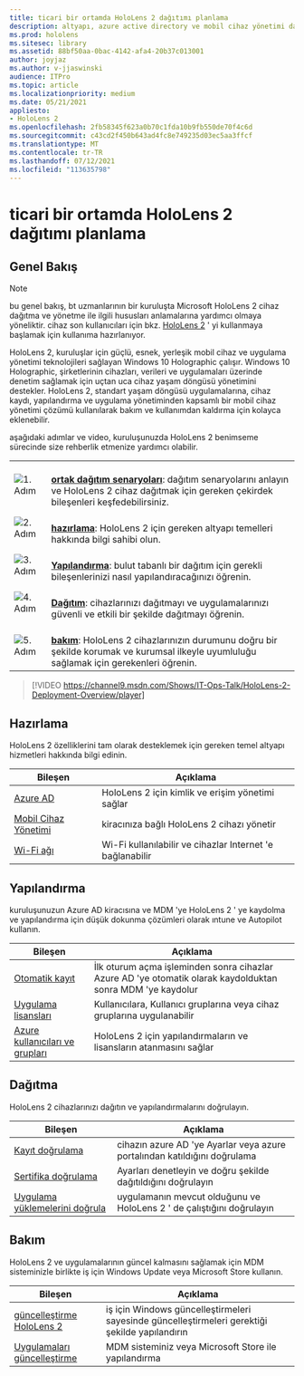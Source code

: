 ```yaml
---
title: ticari bir ortamda HoloLens 2 dağıtımı planlama
description: altyapı, azure active directory ve mobil cihaz yönetimi dahil olmak üzere kurumsal ortamlarda HoloLens dağıtmak ve yönetmek için temel gereksinimler hakkında bilgi edinin.
ms.prod: hololens
ms.sitesec: library
ms.assetid: 88bf50aa-0bac-4142-afa4-20b37c013001
author: joyjaz
ms.author: v-jjaswinski
audience: ITPro
ms.topic: article
ms.localizationpriority: medium
ms.date: 05/21/2021
appliesto:
- HoloLens 2
ms.openlocfilehash: 2fb58345f623a0b70c1fda10b9fb550de70f4c6d
ms.sourcegitcommit: c43cd2f450b643ad4fc8e749235d03ec5aa3ffcf
ms.translationtype: MT
ms.contentlocale: tr-TR
ms.lasthandoff: 07/12/2021
ms.locfileid: "113635798"
---
```

# <a name="planning-hololens-2-deployment-in-a-commercial-environment"></a>ticari bir ortamda HoloLens 2 dağıtımı planlama

## <a name="overview"></a>Genel Bakış
> [!NOTE]
> bu genel bakış, bt uzmanlarının bir kuruluşta Microsoft HoloLens 2 cihaz dağıtma ve yönetme ile ilgili hususları anlamalarına yardımcı olmaya yöneliktir. cihaz son kullanıcıları için bkz. [HoloLens 2](hololens2-setup.md) ' yi kullanmaya başlamak için kullanıma hazırlanıyor.

HoloLens 2, kuruluşlar için güçlü, esnek, yerleşik mobil cihaz ve uygulama yönetimi teknolojileri sağlayan Windows 10 Holographic çalışır. Windows 10 Holographic, şirketlerinin cihazları, verileri ve uygulamaları üzerinde denetim sağlamak için uçtan uca cihaz yaşam döngüsü yönetimini destekler. HoloLens 2, standart yaşam döngüsü uygulamalarına, cihaz kaydı, yapılandırma ve uygulama yönetiminden kapsamlı bir mobil cihaz yönetimi çözümü kullanılarak bakım ve kullanımdan kaldırma için kolayca eklenebilir.

aşağıdaki adımlar ve video, kuruluşunuzda HoloLens 2 benimseme sürecinde size rehberlik etmenize yardımcı olabilir.

| | |
|--|--|
| ![1. Adım](images/1green.png)| <br/> **[ortak dağıtım senaryoları](hololens-requirements.md)**: dağıtım senaryolarını anlayın ve HoloLens 2 cihaz dağıtmak için gereken çekirdek bileşenleri keşfedebilirsiniz. |
| ![2. Adım](images/2green.png)| <br/> **[hazırlama](#prepare)**: HoloLens 2 için gereken altyapı temelleri hakkında bilgi sahibi olun. |
| ![3. Adım](images/3green.png) | <br/> **[Yapılandırma](#configure)**: bulut tabanlı bir dağıtım için gerekli bileşenlerinizi nasıl yapılandıracağınızı öğrenin. |
| ![4. Adım](images/4green.png) | <br/> **[Dağıtım](#deploy)**: cihazlarınızı dağıtmayı ve uygulamalarınızı güvenli ve etkili bir şekilde dağıtmayı öğrenin. |
| ![5. Adım](images/5green.png) | <br/> **[bakım](#maintain)**: HoloLens 2 cihazlarınızın durumunu doğru bir şekilde korumak ve kurumsal ilkeyle uyumluluğu sağlamak için gerekenleri öğrenin. |

> [!VIDEO https://channel9.msdn.com/Shows/IT-Ops-Talk/HoloLens-2-Deployment-Overview/player]

## <a name="prepare"></a>Hazırlama

HoloLens 2 özelliklerini tam olarak desteklemek için gereken temel altyapı hizmetleri hakkında bilgi edinin. 

| Bileşen | Açıklama |
|-----------|------------|
| [Azure AD](hololens-identity.md) | HoloLens 2 için kimlik ve erişim yönetimi sağlar  |
| [Mobil Cihaz Yönetimi](hololens-mdm-configure.md)| kiracınıza bağlı HoloLens 2 cihazı yönetir  |
| [Wi-Fi ağı](hololens-commercial-infrastructure.md)| Wi-Fi kullanılabilir ve cihazlar Internet 'e bağlanabilir  |

## <a name="configure"></a>Yapılandırma

kuruluşunuzun Azure AD kiracısına ve MDM 'ye HoloLens 2 ' ye kaydolma ve yapılandırma için düşük dokunma çözümleri olarak ıntune ve Autopilot kullanın.

| Bileşen | Açıklama |
|-----------|------------|
| [Otomatik kayıt](hololens-enroll-mdm.md#auto-enrollment-in-mdm) | İlk oturum açma işleminden sonra cihazlar Azure AD 'ye otomatik olarak kaydolduktan sonra MDM 'ye kaydolur  |
| [Uygulama lisansları](hololens2-cloud-connected-configure.md#application-licenses)| Kullanıcılara, Kullanıcı gruplarına veya cihaz gruplarına uygulanabilir  |
| [Azure kullanıcıları ve grupları](hololens2-cloud-connected-configure.md#azure-users-and-groups) | HoloLens 2 için yapılandırmaların ve lisansların atanmasını sağlar  |

## <a name="deploy"></a>Dağıtma

HoloLens 2 cihazlarınızı dağıtın ve yapılandırmalarını doğrulayın. 

| Bileşen | Açıklama |
|-----------|------------|
| [Kayıt doğrulama](hololens2-corp-connected-deploy.md#enrollment-validation) | cihazın azure AD 'ye Ayarlar veya azure portalından katıldığını doğrulama |
| [Sertifika doğrulama](hololens2-corp-connected-deploy.md#wi-fi-certificate-validation) | Ayarları denetleyin ve doğru şekilde dağıtıldığını doğrulayın |
| [Uygulama yüklemelerini doğrula](hololens2-corp-connected-deploy.md#validate-lob-app-install) | uygulamanın mevcut olduğunu ve HoloLens 2 ' de çalıştığını doğrulayın |

## <a name="maintain"></a>Bakım

HoloLens 2 ve uygulamalarının güncel kalmasını sağlamak için MDM sisteminizle birlikte iş için Windows Update veya Microsoft Store kullanın.

| Bileşen | Açıklama |
|-----------|------------|
| [güncelleştirme HoloLens 2](hololens-updates.md) | iş için Windows güncelleştirmeleri sayesinde güncelleştirmeleri gerektiği şekilde yapılandırın |
| [Uygulamaları güncelleştirme](app-deploy-overview.md) | MDM sisteminiz veya Microsoft Store ile yapılandırma
